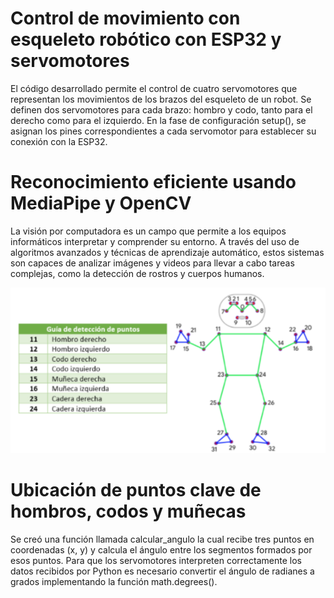 # Control de movimiento con esqueleto robótico con ESP32 y servomotores
El código desarrollado permite el control de cuatro servomotores que representan los movimientos de los brazos del esqueleto de un robot. Se definen dos
servomotores para cada brazo: hombro y codo, tanto para el derecho como para el izquierdo. En la fase de configuración setup(),
se asignan los pines correspondientes a cada servomotor para establecer su conexión con la ESP32.
# Reconocimiento eficiente usando MediaPipe y OpenCV
La visión por computadora es un campo que permite a los equipos informáticos interpretar y comprender su entorno. A través del uso de algoritmos
avanzados y técnicas de aprendizaje automático, estos sistemas son capaces de analizar imágenes y videos para llevar a cabo tareas complejas, como la detección de rostros y cuerpos humanos.

![Adobe Logo](https://github.com/KarlaRodriguez110/ProyectoIn/blob/main/media.png)

# Ubicación de puntos clave de hombros, codos y muñecas
Se creó una función llamada calcular_angulo la cual recibe tres puntos en coordenadas (x, y) y calcula el ángulo entre los segmentos formados por esos
puntos. Para que los servomotores interpreten correctamente los datos recibidos por Python es necesario convertir el ángulo de radianes a grados implementando
 la función math.degrees().
